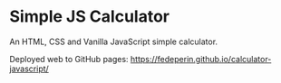 # Simple JS Calculator
An HTML, CSS and Vanilla JavaScript simple calculator. <br>

Deployed web to GitHub pages: https://fedeperin.github.io/calculator-javascript/
